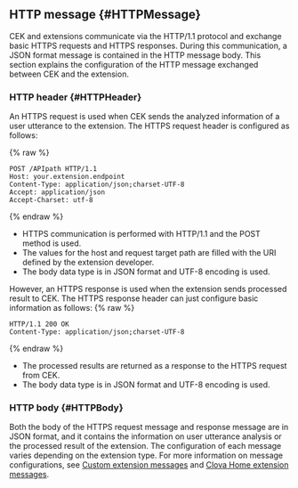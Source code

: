 ## HTTP message {#HTTPMessage}
CEK and extensions communicate via the HTTP/1.1 protocol and exchange basic HTTPS requests and HTTPS responses. During this communication, a JSON format message is contained in the HTTP message body. This section explains the configuration of the HTTP message exchanged between CEK and the extension.

### HTTP header {#HTTPHeader}
An HTTPS request is used when CEK sends the analyzed information of a user utterance to the extension. The HTTPS request header is configured as follows:

{% raw %}
```
POST /APIpath HTTP/1.1
Host: your.extension.endpoint
Content-Type: application/json;charset-UTF-8
Accept: application/json
Accept-Charset: utf-8
```
{% endraw %}

* HTTPS communication is performed with HTTP/1.1 and the POST method is used.
* The values for the host and request target path are filled with the URI defined by the extension developer.
* The body data type is in JSON format and UTF-8 encoding is used.


However, an HTTPS response is used when the extension sends processed result to CEK. The HTTPS response header can just configure basic information as follows:
{% raw %}
```
HTTP/1.1 200 OK
Content-Type: application/json;charset-UTF-8
```
{% endraw %}
* The processed results are returned as a response to the HTTPS request from CEK.
* The body data type is in JSON format and UTF-8 encoding is used.

### HTTP body {#HTTPBody}
Both the body of the HTTPS request message and response message are in JSON format, and it contains the information on user utterance analysis or the processed result of the extension. The configuration of each message varies depending on the extension type. For more information on message configurations, see [Custom extension messages](#CustomExtMessage) and [Clova Home extension messages](#ClovaHomeExtMessage).
